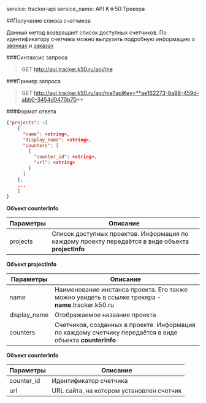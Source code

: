 service: tracker-api
service_name: API K☆50:Трекера

##Получение списка счетчиков

Данный метод возвращает список доступных счетчиков. По идентификатору счетчика можно выгрузить подробную информацию о [звонках](get-calls-stat) и [заказах](get-orders-stat) 


###Синтаксис запроса

>GET http://api.tracker.k50.ru/api/me

###Пример запроса

>GET http://api.tracker.k50.ru/api/me?apiKey=**ae162273-8a98-459d-abb0-3454d0470b70**

###Формат ответа

```json
{"projects": ▿[
    {
      "name": <string>,
      "display_name": <string>,
      "counters": [
        {
          "counter_id": <string>,
          "url": <string>
        }
      ]
    },
    ...
    ]
}    
```

**Объект counterInfo**

|Параметры|Описание|
|---------|--------|
|projects|Список доступных проектов. Информация по каждому проекту передаётся в виде объекта **projectInfo**|


**Объект projectInfo**

|Параметры|Описание|
|---------|--------|
|name|Наименование инстанса проекта. Его также можно увидеть в ссылке трекера - **name**.tracker.k50.ru|
|display_name|Отображаемое название проекта|
|counters|Счетчиков, созданных в проекте. Информация по каждому счетчику передаётся в виде объекта **counterInfo**|


**Объект counterInfo**

|Параметры|Описание|
|---------|--------|
|counter_id|Идентификатор счетчика|
|url|URL сайта, на котором установлен счетчик|



